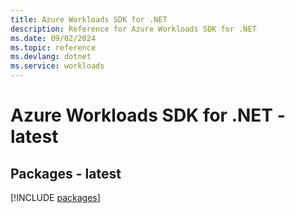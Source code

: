 ```yaml
---
title: Azure Workloads SDK for .NET
description: Reference for Azure Workloads SDK for .NET
ms.date: 09/02/2024
ms.topic: reference
ms.devlang: dotnet
ms.service: workloads
---
```

# Azure Workloads SDK for .NET - latest
## Packages - latest
[!INCLUDE [packages](workloads-index.md)]
